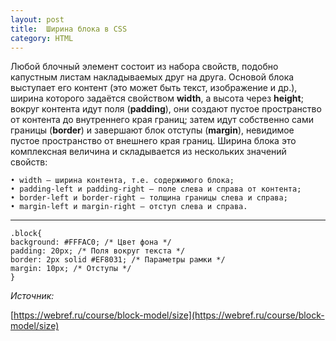 ```yaml
---
layout: post
title:  Ширина блока в CSS
category: HTML
---
```


Любой блочный элемент состоит из набора свойств, подобно капустным листам накладываемых друг на друга. Основой блока выступает его контент (это может быть текст, изображение и др.), ширина которого задаётся свойством **width**, а высота через **height**; вокруг контента идут поля (**padding**), они создают пустое пространство от контента до внутреннего края границ; затем идут собственно сами границы (**border**) и завершают блок отступы (**margin**), невидимое пустое пространство от внешнего края границ. Ширина блока это комплексная величина и складывается из нескольких значений свойств:

	• width — ширина контента, т.е. содержимого блока;
	• padding-left и padding-right — поле слева и справа от контента;
	• border-left и border-right — толщина границы слева и справа;
	• margin-left и margin-right — отступ слева и справа.

---

    .block{
    background: #FFFAC0; /* Цвет фона */
    padding: 20px; /* Поля вокруг текста */
    border: 2px solid #EF8031; /* Параметры рамки */
    margin: 10px; /* Отступы */
    }

*Источник:*

 [https://webref.ru/course/block-model/size](https://webref.ru/course/block-model/size) 